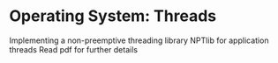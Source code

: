 # Operating System: Threads
Implementing a non-preemptive threading library NPTlib for application threads
Read pdf for further details
